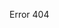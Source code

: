 Error 404

<!--

# In Stagrâm, a Zøncøm!

*by Tikto Tweet*

Ten thousand years before the age of man,  
When tales of ducks and goats were but a dream,  
Indomitable forces roamed the land:  
The Zøncøm! Just the name evokes a scream!

Primordial anathemas, jaws unhinged,  
Devouring all content in their path.  
From Ghost Forrest was sighted, on the fringe,  
A Zøncøm, set to destroy fore and aft.

Together, Stagrâm's children fought the foe,  
Denying it the webs for which it vied,  
They starved the beast, stopping it to grow,  
And with a greedy bellow, there it died.

More Zøncøm slumber 'neath the ocean's churn,  
And without vigilance they will return...

-->
